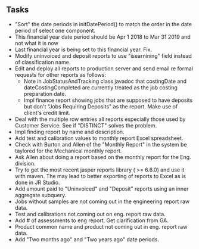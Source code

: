 ## Tasks
- "Sort" the date periods in initDatePeriod() to match the order in the date period
  of select one component.
- This financial year date period should be Apr 1 2018 to Mar 31 2019 and not
  what it is now
- Last financial year is being set to this financial year. Fix.
- Modify uninvoiced and deposit reports to use "isearnining" field instead of 
  classification name.
- Edit and deploy all reports to production server and send email re formal
  requests for other reports as follows: 
  * Note in JobStatusAndTracking class javadoc that costingDate and dateCostingCompleted
    are currently treated as the job costing preparation date.
  * Impl finance report showing jobs that are supposed to have deposits but don't
    "Jobs Requiring Deposits" as the report. Make use of client's credit limit.
- Deal with the multiple row entries all reports especially those used by 
  Customer Service. See if "DISTINCT" solves the problem.
- Impl finding report by name and description.
- Add test and calibration values to monthly report Excel spreadsheet.
- Check with Burton and Allen of the "Monthly Report" in the system be taylored
  for the Mechanical monthly report.
- Ask Allen about doing a report based on the monthly report for the Eng. division.
- Try to get the most recent jasper reports library ( >= 6.6.0) and use it with maven.
  The may lead to better exporting of reports to Excel as is done in JR Studio.
- Add amount paid to "Uninvoiced" and "Deposit" reports using an inner aggregate
  subquery.
- Jobs without samples are not coming out in the engineering report raw data.
- Test and calibrations not coming out on eng. report raw data.
- Add # of assessments to eng report. Get clarification from GA.
- Product common name and product not coming out in eng. report raw data.
- Add "Two months ago" and "Two years ago" date periods.

